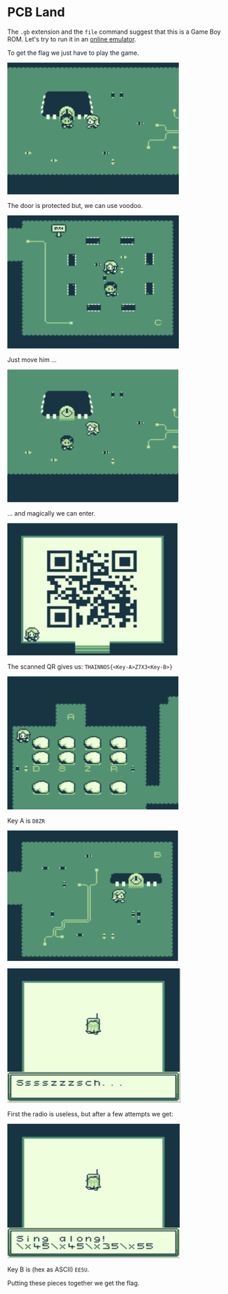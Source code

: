 # PCB Land

The `.gb` extension and the `file` command suggest that this is a Game Boy ROM. Let's try to run it in an [online emulator](https://taisel.github.io/GameBoy-Online/).

To get the flag we just have to play the game.

![1.png](./1.png)

The door is protected but, we can use voodoo.

![2.png](./2.png)

Just move him ...

![3.png](./3.png)

... and magically we can enter.

![4.png](./4.png)

The scanned QR gives us: `THAINNOS{<Key-A>Z7X3<Key-B>}`

![5.png](./5.png)

Key A is `D8ZR`

![6.png](./6.png)

![7.png](./7.png)

First the radio is useless, but after a few attempts we get:

![8.png](./8.png)

Key B is (hex as ASCII) `EE5U`.

Putting these pieces together we get the flag.